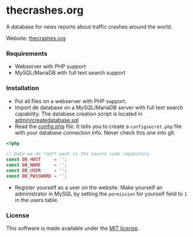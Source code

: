# thecrashes.org

A database for news reports about traffic crashes around the world.

Website: [thecrashes.org](https://www.thecrashes.org)

### Requirements ###
* Webserver with PHP support
* MySQL/MariaDB with full text search support

### Installation ###
* Put all files on a webserver with PHP support. 
* Import de database on a MySQL/MariaDB server with full text search capability. The database creation script is located in
[admin/createdatabase.sql](admin/createdatabase.sql)
* Read the [config.php](config.php) file. It tells you to create a `configsecret.php` file with your database connection info. Never check this one into git.
```PHP
<?php

// Data we do *not* want in the source code repository
const DB_HOST     = '';
const DB_NAME     = '';
const DB_USER     = '';
const DB_PASSWORD = '';
```
* Register yourself as a user on the website. Make yourself an administrator in MySQL by 
setting the `permission` for yourself field to `1` in the users table.

### License ###
This software is made available under the [MIT license](LICENSE).

